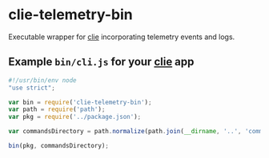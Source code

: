 # clie-telemetry-bin
Executable wrapper for [clie](https://github.com/tristanls/clie) incorporating telemetry events and logs.

## Example `bin/cli.js` for your [clie](https://github.com/tristanls/clie) app

```javascript
#!/usr/bin/env node
"use strict";

var bin = require('clie-telemetry-bin');
var path = require('path');
var pkg = require('../package.json');

var commandsDirectory = path.normalize(path.join(__dirname, '..', 'commands'));

bin(pkg, commandsDirectory);
```
